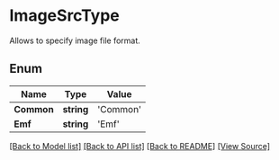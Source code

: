 # ImageSrcType
Allows to specify image file format.

## Enum
Name | Type | Value
------------ | ------------- | -------------
**Common** | **string** | 'Common'
**Emf** | **string** | 'Emf'
[[Back to Model list]](../README.md#documentation-for-models) [[Back to API list]](../README.md#documentation-for-api-endpoints) [[Back to README]](../README.md) [[View Source]](../src/models/imageSrcType.ts)

